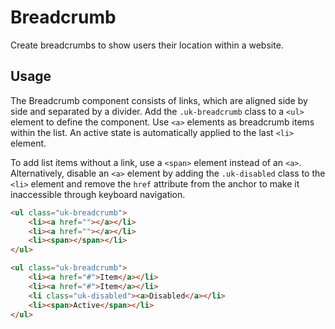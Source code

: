 # Breadcrumb

<p class="uk-text-lead">Create breadcrumbs to show users their location within a website.</p>

## Usage

The Breadcrumb component consists of links, which are aligned side by side and separated by a divider. Add the `.uk-breadcrumb` class to a `<ul>` element to define the component. Use `<a>` elements as breadcrumb items within the list. An active state is automatically applied to the last `<li>` element.

To add list items without a link, use a `<span>` element instead of an `<a>`. Alternatively, disable an `<a>` element by adding the `.uk-disabled` class to the `<li>` element and remove the `href` attribute from the anchor to make it inaccessible through keyboard navigation.

```html
<ul class="uk-breadcrumb">
    <li><a href=""></a></li>
    <li><a href=""></a></li>
    <li><span></span></li>
</ul>
```

```html : uikit
<ul class="uk-breadcrumb">
    <li><a href="#">Item</a></li>
    <li><a href="#">Item</a></li>
    <li class="uk-disabled"><a>Disabled</a></li>
    <li><span>Active</span></li>
</ul>
```